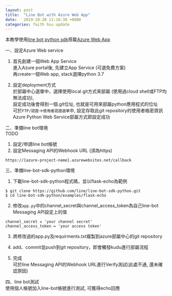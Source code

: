 ```yaml
---
layout: post
title:  "Line Bot with Azure Web App"
date:   2019-10-28 11:16:30 +0800
categories: faith hsu update
---
```

本教學使用[line bot python sdk][line-bot-python-sdk]搭載[Azure Web App][azure-web-app]

一、設定Azure Web service
1. 首先創建一個Web App Service  
進入Azure portal後, 先建立App Service (可選免費方案)  
再create一個Web app, stack選擇python 3.7  
  
2. 設定deployment方式  
於部屬中心選單中，選擇使用local git方式來部屬 (使用過cloud shell或FTP均無法成功),  
設定成功後會得到一個.git位址, 也就是可用來部屬python應用程式的位址  
可於`FTP/認證`→`使用者認證選單`中, 設定存取此git repository的使用者帳密資訊  
Azure Python Web Service部屬方式即設定成功  
  
二、準備line bot環境  
TODO   
1. 設定/申請line bot帳號  
2. 設定Messaging API的Webhook URL (須為https)  
```
https://{azure-project-name}.azurewebsites.net/callback
```

三、準備line-bot-sdk-python環境  
1. 下載line-bot-sdk-python程式碼，並以flask-echo為範例  
```
$ git clone https://github.com/line/line-bot-sdk-python.git
$ cd line-bot-sdk-python/examples/flask-echo
```
  
2. 修改`app.py`中的channel_secret與channel_access_token為自己line-bot Messaging API設定上的值
```
channel_secret = 'your channel secret'
channel_access_token = 'your access token'
```
  
3. 將修改過的app.py及requirments.txt複製到azure部屬中心的git repository  
  
4. add、commit並push到git repository，即會觸發kudu進行部屬流程  
  
5. 完成  
可於line Messaging API的Webhook URL進行Verify測試(此處不通, 還未確認原因)  
  
四、line bot測試  
使用個人帳號加入line-bot帳號進行測試, 可獲得echo回應  
  
[line-bot-python-sdk]: https://github.com/line/line-bot-sdk-python
[azure-web-app]: https://azure.microsoft.com/zh-tw/services/app-service/web/
